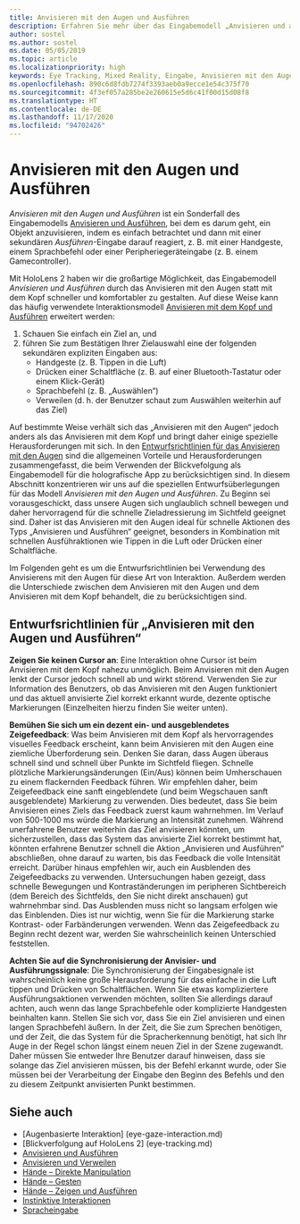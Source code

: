 ```yaml
---
title: Anvisieren mit den Augen und Ausführen
description: Erfahren Sie mehr über das Eingabemodell „Anvisieren und ausführen“, eine Art des Anvisierens und Bestätigens, bei dem das Anvisieren aus einem einfachen Blick auf ein Objekt besteht.
author: sostel
ms.author: sostel
ms.date: 05/05/2019
ms.topic: article
ms.localizationpriority: high
keywords: Eye Tracking, Mixed Reality, Eingabe, Anvisieren mit den Augen, Zielen mit den Augen, HoloLens 2, Blickgestützte Auswahl, Mixed Reality-Headset, Windows Mixed Reality-Headset, Virtual Reality-Headset, HoloLens, MRTK, Mixed Reality Toolkit, Anvisieren
ms.openlocfilehash: 890c6d8fdb7274f3393aeb0a9ecce1e54c375f70
ms.sourcegitcommit: 4f3ef057a285be2e260615e5d6c41f00d15d08f8
ms.translationtype: HT
ms.contentlocale: de-DE
ms.lasthandoff: 11/17/2020
ms.locfileid: "94702426"
---
```

# <a name="eye-gaze-and-commit"></a>Anvisieren mit den Augen und Ausführen
_Anvisieren mit den Augen und Ausführen_ ist ein Sonderfall des Eingabemodells [Anvisieren und Ausführen](gaze-and-commit.md), bei dem es darum geht, ein Objekt anzuvisieren, indem es einfach betrachtet und dann mit einer sekundären _Ausführen_-Eingabe darauf reagiert, z. B. mit einer Handgeste, einem Sprachbefehl oder einer Peripheriegeräteingabe (z. B. einem Gamecontroller). 

Mit HoloLens 2 haben wir die großartige Möglichkeit, das Eingabemodell _Anvisieren und Ausführen_ durch das Anvisieren mit den Augen statt mit dem Kopf schneller und komfortabler zu gestalten. Auf diese Weise kann das häufig verwendete Interaktionsmodell [Anvisieren mit dem Kopf und Ausführen](gaze-and-commit.md) erweitert werden: 
1. Schauen Sie einfach ein Ziel an, und 
2. führen Sie zum Bestätigen Ihrer Zielauswahl eine der folgenden sekundären expliziten Eingaben aus:  
   - Handgeste (z. B. Tippen in die Luft)
   - Drücken einer Schaltfläche (z. B. auf einer Bluetooth-Tastatur oder einem Klick-Gerät)
   - Sprachbefehl (z. B. „Auswählen“)
   - Verweilen (d. h. der Benutzer schaut zum Auswählen weiterhin auf das Ziel)

Auf bestimmte Weise verhält sich das „Anvisieren mit den Augen“ jedoch anders als das Anvisieren mit dem Kopf und bringt daher einige spezielle Herausforderungen mit sich. In den [Entwurfsrichtlinien für das Anvisieren mit den Augen](eye-tracking.md) sind die allgemeinen Vorteile und Herausforderungen zusammengefasst, die beim Verwenden der Blickvefolgung als Eingabemodell für die holografische App zu berücksichtigen sind. In diesem Abschnitt konzentrieren wir uns auf die speziellen Entwurfsüberlegungen für das Modell _Anvisieren mit den Augen und Ausführen_.
Zu Beginn sei vorausgeschickt, dass unsere Augen sich unglaublich schnell bewegen und daher hervorragend für die schnelle Zieladressierung im Sichtfeld geeignet sind. Daher ist das Anvisieren mit den Augen ideal für schnelle Aktionen des Typs „Anvisieren und Ausführen“ geeignet, besonders in Kombination mit schnellen Ausführaktionen wie Tippen in die Luft oder Drücken einer Schaltfläche.
   
Im Folgenden geht es um die Entwurfsrichtlinien bei Verwendung des Anvisierens mit den Augen für diese Art von Interaktion. Außerdem werden die Unterschiede zwischen dem Anvisieren mit den Augen und dem Anvisieren mit dem Kopf behandelt, die zu berücksichtigen sind.

## <a name="design-guidelines-for-eye-gaze-and-commit"></a>Entwurfsrichtlinien für „Anvisieren mit den Augen und Ausführen“

**Zeigen Sie keinen Cursor an**: Eine Interaktion ohne Cursor ist beim Anvisieren mit dem Kopf nahezu unmöglich. Beim Anvisieren mit den Augen lenkt der Cursor jedoch schnell ab und wirkt störend. Verwenden Sie zur Information des Benutzers, ob das Anvisieren mit den Augen funktioniert und das aktuell anvisierte Ziel korrekt erkannt wurde, dezente optische Markierungen (Einzelheiten hierzu finden Sie weiter unten).

**Bemühen Sie sich um ein dezent ein- und ausgeblendetes Zeigefeedback**: Was beim Anvisieren mit dem Kopf als hervorragendes visuelles Feedback erscheint, kann beim Anvisieren mit den Augen eine ziemliche Überforderung sein. Denken Sie daran, dass Augen überaus schnell sind und schnell über Punkte im Sichtfeld fliegen. Schnelle plötzliche Markierungsänderungen (Ein/Aus) können beim Umherschauen zu einem flackernden Feedback führen. Wir empfehlen daher, beim Zeigefeedback eine sanft eingeblendete (und beim Wegschauen sanft ausgeblendete) Markierung zu verwenden. Dies bedeutet, dass Sie beim Anvisieren eines Ziels das Feedback zuerst kaum wahrnehmen. Im Verlauf von 500-1000 ms würde die Markierung an Intensität zunehmen. Während unerfahrene Benutzer weiterhin das Ziel anvisieren könnten, um sicherzustellen, dass das System das anvisierte Ziel korrekt bestimmt hat, könnten erfahrene Benutzer schnell die Aktion „Anvisieren und Ausführen“ abschließen, ohne darauf zu warten, bis das Feedback die volle Intensität erreicht. Darüber hinaus empfehlen wir, auch ein Ausblenden des Zeigefeedbacks zu verwenden. Untersuchungen haben gezeigt, dass schnelle Bewegungen und Kontraständerungen im peripheren Sichtbereich (dem Bereich des Sichtfelds, den Sie nicht direkt anschauen) gut wahrnehmbar sind.
Das Ausblenden muss nicht so langsam erfolgen wie das Einblenden. Dies ist nur wichtig, wenn Sie für die Markierung starke Kontrast- oder Farbänderungen verwenden. Wenn das Zeigefeedback zu Beginn recht dezent war, werden Sie wahrscheinlich keinen Unterschied feststellen.

**Achten Sie auf die Synchronisierung der Anvisier- und Ausführungssignale**: Die Synchronisierung der Eingabesignale ist wahrscheinlich keine große Herausforderung für das einfache in die Luft tippen und Drücken von Schaltflächen. Wenn Sie etwas kompliziertere Ausführungsaktionen verwenden möchten, sollten Sie allerdings darauf achten, auch wenn das lange Sprachbefehle oder komplizierte Handgesten beinhalten kann. Stellen Sie sich vor, dass Sie ein Ziel anvisieren und einen langen Sprachbefehl äußern. In der Zeit, die Sie zum Sprechen benötigen, und der Zeit, die das System für die Spracherkennung benötigt, hat sich Ihr Auge in der Regel schon längst einem neuen Ziel in der Szene zugewandt. Daher müssen Sie entweder Ihre Benutzer darauf hinweisen, dass sie solange das Ziel anvisieren müssen, bis der Befehl erkannt wurde, oder Sie müssen bei der Verarbeitung der Eingabe den Beginn des Befehls und den zu diesem Zeitpunkt anvisierten Punkt bestimmen.

## <a name="see-also"></a>Siehe auch
* [Augenbasierte Interaktion] (eye-gaze-interaction.md)
* [Blickverfolgung auf HoloLens 2] (eye-tracking.md)
* [Anvisieren und Ausführen](gaze-and-commit.md)
* [Anvisieren und Verweilen](gaze-and-dwell.md)
* [Hände – Direkte Manipulation](direct-manipulation.md)
* [Hände – Gesten](gaze-and-commit.md#composite-gestures)
* [Hände – Zeigen und Ausführen](point-and-commit.md)
* [Instinktive Interaktionen](interaction-fundamentals.md)
* [Spracheingabe](voice-input.md)

